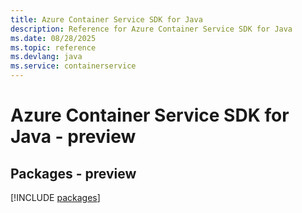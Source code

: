 ```yaml
---
title: Azure Container Service SDK for Java
description: Reference for Azure Container Service SDK for Java
ms.date: 08/28/2025
ms.topic: reference
ms.devlang: java
ms.service: containerservice
---
```

# Azure Container Service SDK for Java - preview
## Packages - preview
[!INCLUDE [packages](container-service-index.md)]